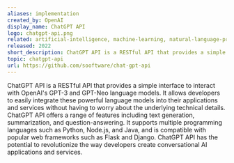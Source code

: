 ```yaml
---
aliases: implementation
created_by: OpenAI
display_name: ChatGPT API
logo: chatgpt-api.png
related: artificial-intelligence, machine-learning, natural-language-processing, chatgpt, openai
released: 2022
short_description: ChatGPT API is a RESTful API that provides a simple interface to interact with OpenAI's GPT-3 and GPT-Neo language models.
topic: chatgpt-api
url: https://github.com/sooftware/chat-gpt-api
---
```

ChatGPT API is a RESTful API that provides a simple interface to interact with OpenAI's GPT-3 and GPT-Neo language models. It allows developers to easily integrate these powerful language models into their applications and services without having to worry about the underlying technical details. ChatGPT API offers a range of features including text generation, summarization, and question-answering. It supports multiple programming languages such as Python, Node.js, and Java, and is compatible with popular web frameworks such as Flask and Django. ChatGPT API has the potential to revolutionize the way developers create conversational AI applications and services.